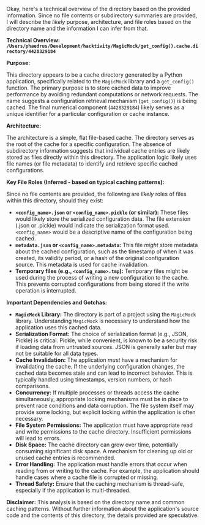 Okay, here's a technical overview of the directory based on the provided information.  Since no file contents or subdirectory summaries are provided, I will describe the *likely* purpose, architecture, and file roles based on the directory name and the information I can infer from that.

**Technical Overview: `/Users/phaedrus/Development/hacktivity/MagicMock/get_config().cache.directory/4428329184`**

**Purpose:**

This directory appears to be a cache directory generated by a Python application, specifically related to the `MagicMock` library and a `get_config()` function. The primary purpose is to store cached data to improve performance by avoiding redundant computations or network requests.  The name suggests a configuration retrieval mechanism (`get_config()`) is being cached. The final numerical component (`4428329184`) likely serves as a unique identifier for a particular configuration or cache instance.

**Architecture:**

The architecture is a simple, flat file-based cache. The directory serves as the root of the cache for a specific configuration.  The absence of subdirectory information suggests that individual cache entries are likely stored as files directly within this directory.  The application logic likely uses file names (or file metadata) to identify and retrieve specific cached configurations.

**Key File Roles (Inferred - based on typical caching patterns):**

Since no file contents are provided, the following are *likely* roles of files within this directory, should they exist:

*   **`<config_name>.json` or `<config_name>.pickle` (or similar):**  These files would likely store the serialized configuration data.  The file extension (.json or .pickle) would indicate the serialization format used. `<config_name>` would be a descriptive name of the configuration being cached.
*   **`metadata.json` or `<config_name>.metadata`:** This file *might* store metadata about the cached configuration, such as the timestamp of when it was created, its validity period, or a hash of the original configuration source. This metadata is used for cache invalidation.
*   **Temporary files (e.g., `<config_name>.tmp`):** Temporary files might be used during the process of writing a new configuration to the cache.  This prevents corrupted configurations from being stored if the write operation is interrupted.

**Important Dependencies and Gotchas:**

*   **`MagicMock` Library:** The directory is part of a project using the `MagicMock` library. Understanding `MagicMock` is necessary to understand how the application uses this cached data.
*   **Serialization Format:** The choice of serialization format (e.g., JSON, Pickle) is critical.  Pickle, while convenient, is known to be a security risk if loading data from untrusted sources.  JSON is generally safer but may not be suitable for all data types.
*   **Cache Invalidation:** The application *must* have a mechanism for invalidating the cache.  If the underlying configuration changes, the cached data becomes stale and can lead to incorrect behavior.  This is typically handled using timestamps, version numbers, or hash comparisons.
*   **Concurrency:** If multiple processes or threads access the cache simultaneously, appropriate locking mechanisms must be in place to prevent race conditions and data corruption. The file system itself may provide some locking, but explicit locking within the application is often necessary.
*   **File System Permissions:** The application must have appropriate read and write permissions to the cache directory. Insufficient permissions will lead to errors.
*   **Disk Space:** The cache directory can grow over time, potentially consuming significant disk space. A mechanism for cleaning up old or unused cache entries is recommended.
*   **Error Handling:** The application must handle errors that occur when reading from or writing to the cache. For example, the application should handle cases where a cache file is corrupted or missing.
*   **Thread Safety:** Ensure that the caching mechanism is thread-safe, especially if the application is multi-threaded.

**Disclaimer:**  This analysis is based on the directory name and common caching patterns. Without further information about the application's source code and the contents of this directory, the details provided are speculative.
